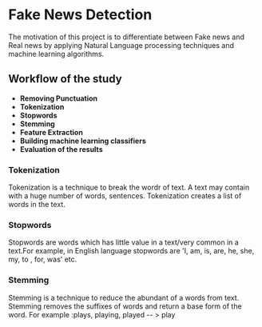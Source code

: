 # Fake News Detection

The motivation of this project is to differentiate between Fake news and Real news by applying Natural Language processing techniques and machine learning algorithms.

## Workflow of the study
- **Removing Punctuation** 
- **Tokenization**
- **Stopwords**
- **Stemming**
- **Feature Extraction**
- **Building machine learning classifiers**
- **Evaluation of the results**

### **Tokenization**

Tokenization is a technique to break the wordr of text. A text may contain with a huge number of words, sentences. Tokenization creates a list of words in the text.

### **Stopwords**

Stopwords are words which has little value in a text/very common in a text.For example, in English language stopwords are 'I, am, is, are, he, she, my, to , for, was' etc.

### **Stemming**

Stemming is a technique to reduce the abundant of a words from text. Stemming removes the suffixes of words and return a base form of the word. 
For example :plays, playing, played -- > play


